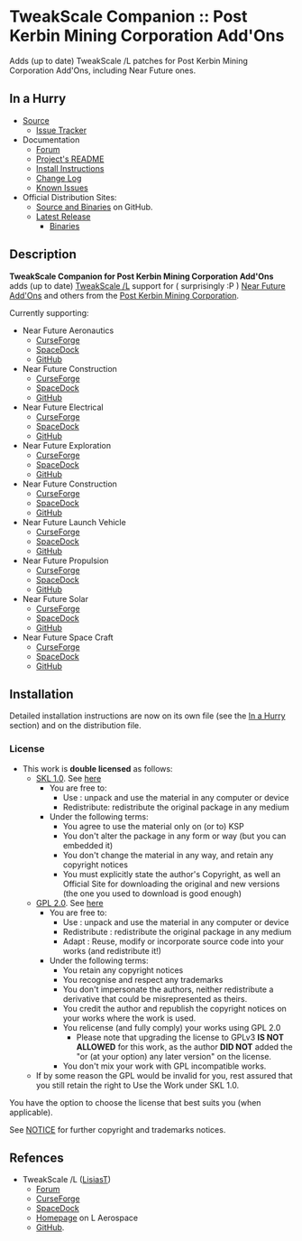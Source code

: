 # TweakScale Companion :: Post Kerbin Mining Corporation Add'Ons

Adds (up to date) TweakScale /L patches for Post Kerbin Mining Corporation Add'Ons, including Near Future ones.


## In a Hurry

* [Source](https://github.com/net-lisias-ksp/TweakScaleCompanion_PKMC)
	+ [Issue Tracker](https://github.com/net-lisias-ksp/TweakScaleCompanion_PKMC/issues)
* Documentation
	+ [Forum](https://forum.kerbalspaceprogram.com/index.php?/topic/192216-tweakscale-companion-program/)
	+ [Project's README](https://github.com/net-lisias-ksp/TweakScaleCompanion_PKMC/blob/master/README.md)
	+ [Install Instructions](https://github.com/net-lisias-ksp/TweakScaleCompanion_PKMC/blob/master/INSTALL.md)
	+ [Change Log](./CHANGE_LOG.md)
	+ [Known Issues](./KNOWN_ISSUES.md)
* Official Distribution Sites:
	+ [Source and Binaries](https://github.com/net-lisias-ksp/TweakScaleCompanion_PKMC) on GitHub.
	+ [Latest Release](https://github.com/net-lisias-ksp/TweakScaleCompanion_PKMC/releases)
		- [Binaries](https://github.com/net-lisias-ksp/TweakScaleCompanion_PKMC/Archive)


## Description

**TweakScale Companion for Post Kerbin Mining Corporation Add'Ons** adds (up to date) [TweakScale /L](https://forum.kerbalspaceprogram.com/index.php?/topic/179030-ksp-141-tweakscale-under-lisias-management-24310-2019-1030/) support for ( surprisingly :P ) [Near Future Add'Ons](https://forum.kerbalspaceprogram.com/index.php?/topic/155465-18x-near-future-technologies-please-welcome-near-future-exploration/) and others from the [Post Kerbin Mining Corporation](https://post-kerbin-mining-corporation.github.io).

Currently supporting:

* Near Future Aeronautics
	+ [CurseForge](https://kerbal.curseforge.com/projects/near-future-aeronautics)
	+ [SpaceDock](https://spacedock.info/mod/1957/Near%20Future%20Aeronautics) 
	+ [GitHub](https://github.com/ChrisAdderley/NearFutureAeronautics/releases)
* Near Future Construction
	+ [CurseForge](https://kerbal.curseforge.com/projects/near-future-construction)
	+ [SpaceDock](http://spacedock.info/mod/563/Near%20Future%20Construction)
	+ [GitHub](https://github.com/ChrisAdderley/NearFutureConstruction/releases)
* Near Future Electrical
	+ [CurseForge](https://kerbal.curseforge.com/projects/near-future-electrical)
	+ [SpaceDock](http://spacedock.info/mod/558/Near%20Future%20Electrical) 
	+ [GitHub](https://github.com/ChrisAdderley/NearFutureElectrical/releases)
* Near Future Exploration
	+ [CurseForge](https://www.curseforge.com/kerbal/ksp-mods/near-future-exploration)
	+ [SpaceDock](https://spacedock.info/mod/2305/Near%20Future%20Exploration) 
	+ [GitHub](https://github.com/ChrisAdderley/NearFutureExploration/releases)
* Near Future Construction
	+ [CurseForge](https://kerbal.curseforge.com/projects/near-future-construction)
	+ [SpaceDock](http://spacedock.info/mod/563/Near%20Future%20Construction)
	+ [GitHub](https://github.com/ChrisAdderley/NearFutureConstruction/releases)
* Near Future Launch Vehicle
	+ [CurseForge](https://spacedock.info/mod/1434/Near%20Future%20Launch%20Vehicles)
	+ [SpaceDock](https://kerbal.curseforge.com/projects/near-future-launch-vehicles) 
	+ [GitHub](https://github.com/ChrisAdderley/NearFutureLaunchVehicles/releases)
* Near Future Propulsion
	+ [CurseForge](https://kerbal.curseforge.com/projects/near-future-propulsion)
	+ [SpaceDock](http://spacedock.info/mod/557/Near%20Future%20Propulsion) 
	+ [GitHub](https://github.com/ChrisAdderley/NearFuturePropulsion/releases)
* Near Future Solar
	+ [CurseForge](https://kerbal.curseforge.com/projects/near-future-solar)
	+ [SpaceDock](http://spacedock.info/mod/559/Near%20Future%20Solar)
	+ [GitHub](https://github.com/ChrisAdderley/NearFutureSolar/releases)
* Near Future Space Craft
	+ [CurseForge](https://spacedock.info/mod/708/Near%20Future%20Spacecraft)
	+ [SpaceDock](https://kerbal.curseforge.com/projects/near-future-spacecraft-parts) 
	+ [GitHub](https://github.com/ChrisAdderley/NearFutureSpacecraft/releases)


## Installation

Detailed installation instructions are now on its own file (see the [In a Hurry](#in-a-hurry) section) and on the distribution file.

### License

* This work is **double licensed** as follows:
	+ [SKL 1.0](https://ksp.lisias.net/SKL-1_0.txt). See [here](./LICENSE.SKL-1_0)
		+ You are free to:
			- Use : unpack and use the material in any computer or device
			- Redistribute: redistribute the original package in any medium
		+ Under the following terms:
			- You agree to use the material only on (or to) KSP
			- You don't alter the package in any form or way (but you can embedded it)
			- You don't change the material in any way, and retain any copyright notices
			- You must explicitly state the author's Copyright, as well an Official Site for downloading the original and new versions (the one you used to download is good enough) 
	+ [GPL 2.0](https://www.gnu.org/licenses/gpl-2.0.txt). See [here](./LICENSE.GPL-2_0)
		+ You are free to:
			- Use : unpack and use the material in any computer or device
			- Redistribute : redistribute the original package in any medium
			- Adapt : Reuse, modify or incorporate source code into your works (and redistribute it!) 
		+ Under the following terms:
			- You retain any copyright notices
			- You recognise and respect any trademarks
			- You don't impersonate the authors, neither redistribute a derivative that could be misrepresented as theirs.
			- You credit the author and republish the copyright notices on your works where the work is used.
			- You relicense (and fully comply) your works using GPL 2.0
				- Please note that upgrading the license to GPLv3 **IS NOT ALLOWED** for this work, as the author **DID NOT** added the "or (at your option) any later version" on the license.
			- You don't mix your work with GPL incompatible works.
	+ If by some reason the GPL would be invalid for you, rest assured that you still retain the right to Use the Work under SKL 1.0.

You have the option to choose the license that best suits you (when applicable).

See [NOTICE](./NOTICE) for further copyright and trademarks notices.


## Refences

* TweakScale /L ([LisiasT](https://forum.kerbalspaceprogram.com/index.php?/profile/187168-lisias/))
	+ [Forum](https://forum.kerbalspaceprogram.com/index.php?/topic/179030-ksp-141-tweakscale-under-lisias-management-24310-2019-1030/)
	+ [CurseForge](https://kerbal.curseforge.com/projects/tweakscale)
	+ [SpaceDock](https://spacedock.info/mod/127/TweakScale)
	+ [Homepage](http://ksp.lisias.net/add-ons/TweakScale) on L Aerospace
	+ [GitHub](https://github.com/net-lisias-ksp/TweakScale).
